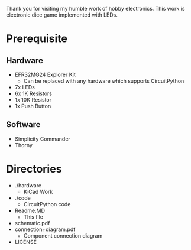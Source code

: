 Thank you for visiting my humble work of hobby electronics.
This work is electronic dice game implemented with LEDs.

# Prerequisite 

## Hardware

* EFR32MG24 Explorer Kit
  * Can be replaced with any hardware which supports CircuitPython
* 7x LEDs
* 6x 1K Resistors
* 1x 10K Resistor
* 1x Push Button

## Software

* Simplicity Commander
* Thorny

# Directories

* ./hardware
  * KiCad Work
* ./code
  * CircuitPython code
* Readme.MD
  * This file
* schematic.pdf
* connection+diagram.pdf
  * Component connection diagram
* LICENSE

